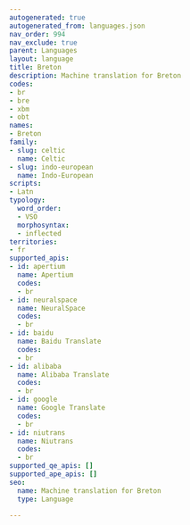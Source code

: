 ```yaml
---
autogenerated: true
autogenerated_from: languages.json
nav_order: 994
nav_exclude: true
parent: Languages
layout: language
title: Breton
description: Machine translation for Breton
codes:
- br
- bre
- xbm
- obt
names:
- Breton
family:
- slug: celtic
  name: Celtic
- slug: indo-european
  name: Indo-European
scripts:
- Latn
typology:
  word_order:
  - VSO
  morphosyntax:
  - inflected
territories:
- fr
supported_apis:
- id: apertium
  name: Apertium
  codes:
  - br
- id: neuralspace
  name: NeuralSpace
  codes:
  - br
- id: baidu
  name: Baidu Translate
  codes:
  - br
- id: alibaba
  name: Alibaba Translate
  codes:
  - br
- id: google
  name: Google Translate
  codes:
  - br
- id: niutrans
  name: Niutrans
  codes:
  - br
supported_qe_apis: []
supported_ape_apis: []
seo:
  name: Machine translation for Breton
  type: Language

---
```



